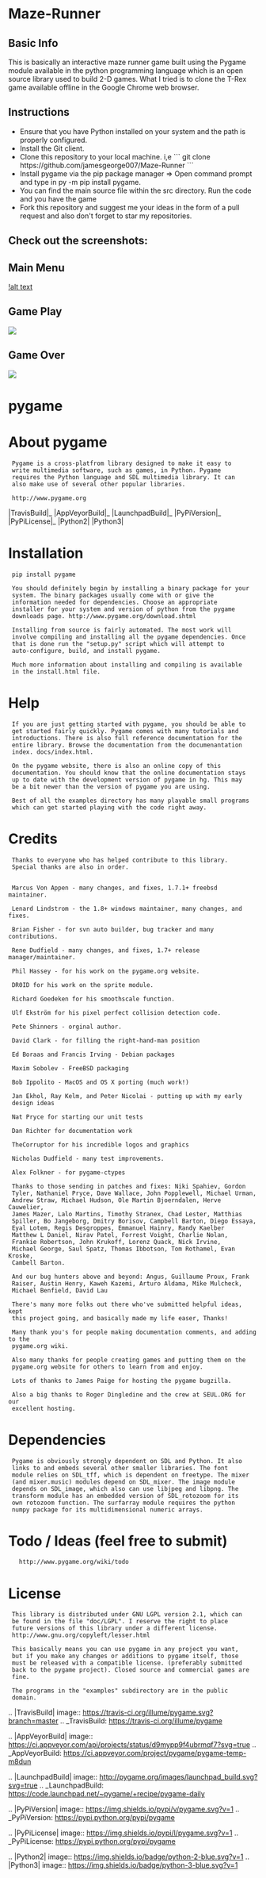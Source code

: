 # Maze-Runner

## Basic Info 
<p>
This is basically an interactive maze runner game built using the Pygame module available in the python programming language which is an open source library used to build 2-D games. What I tried is to clone the T-Rex game available offline in the Google Chrome web browser.
</p>

## Instructions 

<ul> 
  
  <li> Ensure that you have Python installed on your system and the path is properly configured. </li>
  <li> Install the Git client. </li>
  <li> 
    Clone this repository to your local machine. i,e ``` git clone https://github.com/jamesgeorge007/Maze-Runner ``` </li>
  <li> Install pygame via the pip package manager => Open command prompt and type in py -m pip install pygame. </li>
  <li> You can find the main source file within the src directory. Run the code and you have the game </li>
  <li> Fork this repository and suggest me your ideas in the form of a pull request and also don't forget to star my repositories. </li>
  
  </ul>

## Check out the screenshots: 

## Main Menu  
[!alt text](https://github.com/jamesgeorge007/Maze-Runner-Game-in-Python-Using-the-Pygame-module-/blob/master/Maze%20Runner%20Game/resources/Screenshots/menu.PNG)

## Game Play 
<img src="https://github.com/jamesgeorge007/Maze-Runner-Game-in-Python-Using-the-Pygame-module-/blob/master/Maze%20Runner%20Game/resources/Screenshots/gameplay.PNG">


## Game Over 
<img src="https://github.com/jamesgeorge007/Maze-Runner-Game-in-Python-Using-the-Pygame-module-/blob/master/Maze%20Runner%20Game/resources/Screenshots/gameover.PNG">

# pygame



About pygame
============

     Pygame is a cross-platfrom library designed to make it easy to
     write multimedia software, such as games, in Python. Pygame
     requires the Python language and SDL multimedia library. It can
     also make use of several other popular libraries.

     http://www.pygame.org

|TravisBuild|_ |AppVeyorBuild|_ |LaunchpadBuild|_ |PyPiVersion|_ |PyPiLicense|_ |Python2| |Python3|

Installation
============

     pip install pygame

     You should definitely begin by installing a binary package for your
     system. The binary packages usually come with or give the
     information needed for dependencies. Choose an appropriate
     installer for your system and version of python from the pygame
     downloads page. http://www.pygame.org/download.shtml

     Installing from source is fairly automated. The most work will
     involve compiling and installing all the pygame dependencies. Once
     that is done run the "setup.py" script which will attempt to
     auto-configure, build, and install pygame.

     Much more information about installing and compiling is available
     in the install.html file.

Help
====

     If you are just getting started with pygame, you should be able to
     get started fairly quickly. Pygame comes with many tutorials and
     introductions. There is also full reference documentation for the
     entire library. Browse the documentation from the documenantation
     index. docs/index.html.

     On the pygame website, there is also an online copy of this
     documentation. You should know that the online documentation stays
     up to date with the development version of pygame in hg. This may
     be a bit newer than the version of pygame you are using.

     Best of all the examples directory has many playable small programs
     which can get started playing with the code right away.

Credits
=======


     Thanks to everyone who has helped contribute to this library.
     Special thanks are also in order.


     Marcus Von Appen - many changes, and fixes, 1.7.1+ freebsd maintainer.

     Lenard Lindstrom - the 1.8+ windows maintainer, many changes, and fixes.

     Brian Fisher - for svn auto builder, bug tracker and many contributions.

     Rene Dudfield - many changes, and fixes, 1.7+ release manager/maintainer.

     Phil Hassey - for his work on the pygame.org website.

     DR0ID for his work on the sprite module.

     Richard Goedeken for his smoothscale function.

     Ulf Ekström for his pixel perfect collision detection code.

     Pete Shinners - orginal author.

     David Clark - for filling the right-hand-man position

     Ed Boraas and Francis Irving - Debian packages

     Maxim Sobolev - FreeBSD packaging

     Bob Ippolito - MacOS and OS X porting (much work!)

     Jan Ekhol, Ray Kelm, and Peter Nicolai - putting up with my early
     design ideas

     Nat Pryce for starting our unit tests

     Dan Richter for documentation work

     TheCorruptor for his incredible logos and graphics

     Nicholas Dudfield - many test improvements.

     Alex Folkner - for pygame-ctypes

     Thanks to those sending in patches and fixes: Niki Spahiev, Gordon
     Tyler, Nathaniel Pryce, Dave Wallace, John Popplewell, Michael Urman,
     Andrew Straw, Michael Hudson, Ole Martin Bjoerndalen, Herve Cauwelier,
     James Mazer, Lalo Martins, Timothy Stranex, Chad Lester, Matthias
     Spiller, Bo Jangeborg, Dmitry Borisov, Campbell Barton, Diego Essaya,
     Eyal Lotem, Regis Desgroppes, Emmanuel Hainry, Randy Kaelber
     Matthew L Daniel, Nirav Patel, Forrest Voight, Charlie Nolan,
     Frankie Robertson, John Krukoff, Lorenz Quack, Nick Irvine,
     Michael George, Saul Spatz, Thomas Ibbotson, Tom Rothamel, Evan Kroske,
     Cambell Barton.

     And our bug hunters above and beyond: Angus, Guillaume Proux, Frank
     Raiser, Austin Henry, Kaweh Kazemi, Arturo Aldama, Mike Mulcheck,
     Michael Benfield, David Lau

     There's many more folks out there who've submitted helpful ideas, kept
     this project going, and basically made my life easer, Thanks!

     Many thank you's for people making documentation comments, and adding to the
     pygame.org wiki.

     Also many thanks for people creating games and putting them on the
     pygame.org website for others to learn from and enjoy.

     Lots of thanks to James Paige for hosting the pygame bugzilla.

     Also a big thanks to Roger Dingledine and the crew at SEUL.ORG for our
     excellent hosting.



Dependencies
============

     Pygame is obviously strongly dependent on SDL and Python. It also
     links to and embeds several other smaller libraries. The font
     module relies on SDL_tff, which is dependent on freetype. The mixer
     (and mixer.music) modules depend on SDL_mixer. The image module
     depends on SDL_image, which also can use libjpeg and libpng. The
     transform module has an embedded version of SDL_rotozoom for its
     own rotozoom function. The surfarray module requires the python
     numpy package for its multidimensional numeric arrays.

Todo / Ideas (feel free to submit)
==================================

       http://www.pygame.org/wiki/todo

License
=======

     This library is distributed under GNU LGPL version 2.1, which can
     be found in the file "doc/LGPL". I reserve the right to place
     future versions of this library under a different license.
     http://www.gnu.org/copyleft/lesser.html

     This basically means you can use pygame in any project you want,
     but if you make any changes or additions to pygame itself, those
     must be released with a compatible license. (preferably submitted
     back to the pygame project). Closed source and commercial games are
     fine.

     The programs in the "examples" subdirectory are in the public
     domain.




.. |TravisBuild| image:: https://travis-ci.org/illume/pygame.svg?branch=master
.. _TravisBuild: https://travis-ci.org/illume/pygame

.. |AppVeyorBuild| image:: https://ci.appveyor.com/api/projects/status/d9mypp9f4ubrmqf7?svg=true
.. _AppVeyorBuild: https://ci.appveyor.com/project/pygame/pygame-temp-m8dun

.. |LaunchpadBuild| image:: http://pygame.org/images/launchpad_build.svg?svg=true
.. _LaunchpadBuild: https://code.launchpad.net/~pygame/+recipe/pygame-daily

.. |PyPiVersion| image:: https://img.shields.io/pypi/v/pygame.svg?v=1
.. _PyPiVersion: https://pypi.python.org/pypi/pygame

.. |PyPiLicense| image:: https://img.shields.io/pypi/l/pygame.svg?v=1
.. _PyPiLicense: https://pypi.python.org/pypi/pygame

.. |Python2| image:: https://img.shields.io/badge/python-2-blue.svg?v=1
.. |Python3| image:: https://img.shields.io/badge/python-3-blue.svg?v=1



